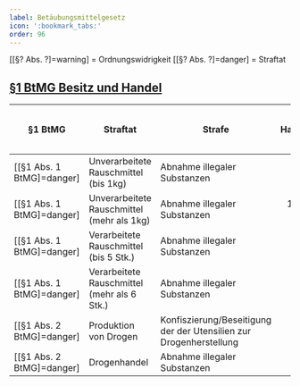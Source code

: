 ```yaml
---
label: Betäubungsmittelgesetz
icon: ':bookmark_tabs:'
order: 96
---
```


[[§? Abs. ?]=warning] = Ordnungswidrigkeit
[[§? Abs. ?]=danger] = Straftat

## [§1 BtMG Besitz und Handel](../gesetze/btmg/#1-btmg-besitz-und-handel)


§1 BtMG        | Straftat              | Strafe               | Hafteinheiten | Bußgeld  { class="compact thead--green" }
--------------|--------------------------------------|----------------------|--------------:|----------------------------:
[[§1 Abs. 1 BtMG]=danger] | Unverarbeitete Rauschmittel (bis 1kg)          | Abnahme illegaler Substanzen                    |             10 |                    10.000€
[[§1 Abs. 1 BtMG]=danger] | Unverarbeitete Rauschmittel (mehr als 1kg)          | Abnahme illegaler Substanzen                    |             1 pro 100 g, max. 25 |                    25.000€
[[§1 Abs. 1 BtMG]=danger] | Verarbeitete Rauschmittel (bis 5 Stk.)          | Abnahme illegaler Substanzen                    |             10 |                    10.000€
[[§1 Abs. 1 BtMG]=danger] | Verarbeitete Rauschmittel (mehr als 6 Stk.)          | Abnahme illegaler Substanzen                    |             2 pro Stk., max. 25 |                    20.000€
[[§1 Abs. 2 BtMG]=danger] | Produktion von Drogen          | Konfiszierung/Beseitigung der der Utensilien zur Drogenherstellung |             25 |                    20.000€
[[§1 Abs. 2 BtMG]=danger] | Drogenhandel          | Abnahme illegaler Substanzen                    |             20 |                    30.000€

<style>
.sidebar-right {
    display: none;
}
</style>
